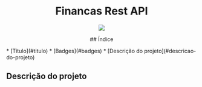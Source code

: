 <h1 align="center"> Financas Rest API </h1>

<p align="center">
<img src="http://img.shields.io/static/v1?label=STATUS&message=EM%20DESENVOLVIMENTO&color=GREEN&style=for-the-badge"/>
</p>

<p align="center">
## Índice
</p>
* [Título](#titulo)
* [Badges](#badges)
* [Descrição do projeto](#descricao-do-projeto)

## Descrição do projeto

